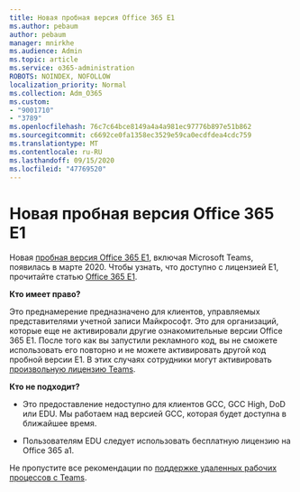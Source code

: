 ```yaml
---
title: Новая пробная версия Office 365 E1
ms.author: pebaum
author: pebaum
manager: mnirkhe
ms.audience: Admin
ms.topic: article
ms.service: o365-administration
ROBOTS: NOINDEX, NOFOLLOW
localization_priority: Normal
ms.collection: Adm_O365
ms.custom:
- "9001710"
- "3789"
ms.openlocfilehash: 76c7c64bce8149a4a4a981ec97776b897e51b862
ms.sourcegitcommit: c6692ce0fa1358ec3529e59ca0ecdfdea4cdc759
ms.translationtype: MT
ms.contentlocale: ru-RU
ms.lasthandoff: 09/15/2020
ms.locfileid: "47769520"
---
```

# <a name="new-office-365-e1-trial"></a>Новая пробная версия Office 365 E1

Новая [пробная версия Office 365 E1](https://docs.microsoft.com/MicrosoftTeams/e1-trial-license), включая Microsoft Teams, появилась в марте 2020. Чтобы узнать, что доступно с лицензией E1, прочитайте статью [Office 365 E1](https://www.microsoft.com/microsoft-365/business/office-365-enterprise-e1-business-software).

**Кто имеет право?**

Это преднамерение предназначено для клиентов, управляемых представителями учетной записи Майкрософт. Это для организаций, которые еще не активировали другие ознакомительные версии Office 365 E1. После того как вы запустили рекламного код, вы не сможете использовать его повторно и не можете активировать другой код пробной версии E1. В этих случаях сотрудники могут активировать [произвольную лицензию Teams](https://docs.microsoft.com/MicrosoftTeams/teams-exploratory).

**Кто не подходит?**

- Это предоставление недоступно для клиентов GCC, GCC High, DoD или EDU. Мы работаем над версией GCC, которая будет доступна в ближайшее время.

 - Пользователям EDU следует использовать бесплатную лицензию на Office 365 a1.

Не пропустите все рекомендации по [поддержке удаленных рабочих процессов с Teams](https://docs.microsoft.com/MicrosoftTeams/support-remote-work-with-teams).
